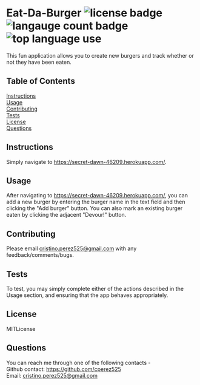   # Eat-Da-Burger ![license badge](https://img.shields.io/static/v1?label=license&message=MITLicense&color=red) ![langauge count badge](https://img.shields.io/github/languages/count/cperez525/burger) ![top language use](https://img.shields.io/github/languages/top/cperez525/burger)  
  This fun application allows you to create new burgers and track whether or not they have been eaten.

  ## Table of Contents
  [Instructions](#instructions)  
  [Usage](#usage)  
  [Contributing](#contributing)  
  [Tests](#tests)  
  [License](#license)  
  [Questions](#questions)

  ## Instructions
  Simply navigate to https://secret-dawn-46209.herokuapp.com/.

  ## Usage
  After navigating to https://secret-dawn-46209.herokuapp.com/, you can add a new burger by entering the burger name in the text field and then clicking the "Add burger" button. You can also mark an existing burger eaten by clicking the adjacent "Devour!" button.

  ## Contributing
  Please email cristino.perez525@gmail.com with any feedback/comments/bugs.

  ## Tests
  To test, you may simply complete either of the actions described in the Usage section, and ensuring that the app behaves appropriately.

  ## License
  MITLicense

  ## Questions
  You can reach me through one of the following contacts -  
  Github contact: https://github.com/cperez525  
  Email: cristino.perez525@gmail.com